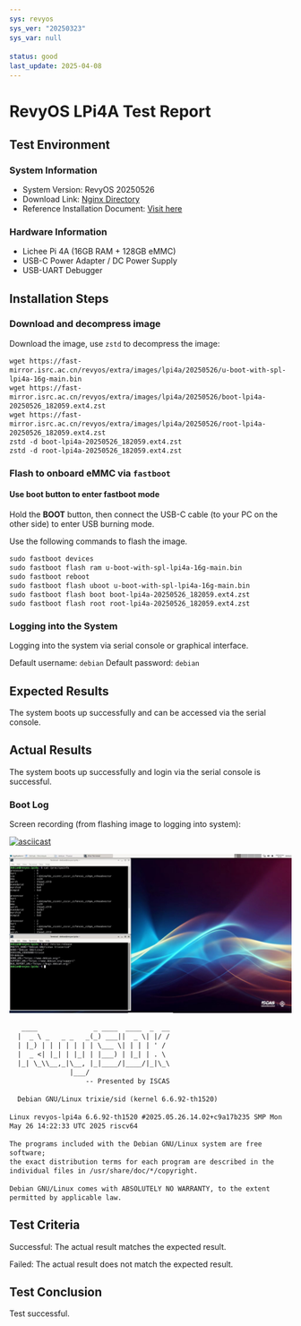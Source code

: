 ```yaml
---
sys: revyos
sys_ver: "20250323"
sys_var: null

status: good
last_update: 2025-04-08
---
```


# RevyOS LPi4A Test Report

## Test Environment

### System Information

- System Version: RevyOS 20250526
- Download Link: [Nginx Directory](https://fast-mirror.isrc.ac.cn/revyos/extra/images/lpi4a/20250526/)
- Reference Installation Document: [Visit here](https://revyos.github.io/docs/)

### Hardware Information

- Lichee Pi 4A (16GB RAM + 128GB eMMC)
- USB-C Power Adapter / DC Power Supply
- USB-UART Debugger

## Installation Steps

### Download and decompress image

Download the image, use `zstd` to decompress the image:

```shell
wget https://fast-mirror.isrc.ac.cn/revyos/extra/images/lpi4a/20250526/u-boot-with-spl-lpi4a-16g-main.bin
wget https://fast-mirror.isrc.ac.cn/revyos/extra/images/lpi4a/20250526/boot-lpi4a-20250526_182059.ext4.zst
wget https://fast-mirror.isrc.ac.cn/revyos/extra/images/lpi4a/20250526/root-lpi4a-20250526_182059.ext4.zst
zstd -d boot-lpi4a-20250526_182059.ext4.zst
zstd -d root-lpi4a-20250526_182059.ext4.zst
```

### Flash to onboard eMMC via `fastboot`

#### Use boot button to enter fastboot mode

Hold the **BOOT** button, then connect the USB-C cable (to your PC on the other side) to enter USB burning mode.

Use the following commands to flash the image.

```shell
sudo fastboot devices
sudo fastboot flash ram u-boot-with-spl-lpi4a-16g-main.bin
sudo fastboot reboot
sudo fastboot flash uboot u-boot-with-spl-lpi4a-16g-main.bin
sudo fastboot flash boot boot-lpi4a-20250526_182059.ext4.zst
sudo fastboot flash root root-lpi4a-20250526_182059.ext4.zst
```

### Logging into the System

Logging into the system via serial console or graphical interface.

Default username: `debian`
Default password: `debian`

## Expected Results

The system boots up successfully and can be accessed via the serial console.

## Actual Results

The system boots up successfully and login via the serial console is successful.

### Boot Log

Screen recording (from flashing image to logging into system):

[![asciicast](https://asciinema.org/a/NI5udds5YK0GqgpJ0XVKop5tV.svg)](https://asciinema.org/a/NI5udds5YK0GqgpJ0XVKop5tV)

![A](A.jpg)

```log
   ____              _ ____  ____  _  __
  |  _ \ _   _ _   _(_) ___||  _ \| |/ /
  | |_) | | | | | | | \___ \| | | | ' / 
  |  _ <| |_| | |_| | |___) | |_| | . \ 
  |_| \_\\__,_|\__, |_|____/|____/|_|\_\
               |___/                    
                   -- Presented by ISCAS

  Debian GNU/Linux trixie/sid (kernel 6.6.92-th1520)

Linux revyos-lpi4a 6.6.92-th1520 #2025.05.26.14.02+c9a17b235 SMP Mon May 26 14:22:33 UTC 2025 riscv64

The programs included with the Debian GNU/Linux system are free software;
the exact distribution terms for each program are described in the
individual files in /usr/share/doc/*/copyright.

Debian GNU/Linux comes with ABSOLUTELY NO WARRANTY, to the extent
permitted by applicable law.
```

## Test Criteria

Successful: The actual result matches the expected result.

Failed: The actual result does not match the expected result.

## Test Conclusion

Test successful.